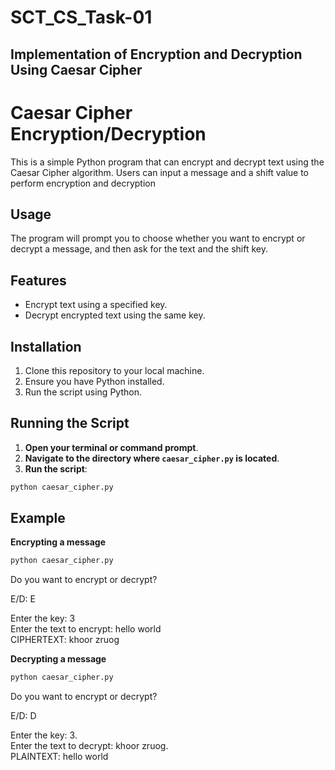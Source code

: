 # SCT_CS_Task-01
## Implementation of Encryption and Decryption Using Caesar Cipher  

# Caesar Cipher Encryption/Decryption

This is a simple Python program that can encrypt and decrypt text using the Caesar Cipher algorithm. Users can input a message and a shift value to perform encryption and decryption

## Usage

The program will prompt you to choose whether you want to encrypt or decrypt a message, and then ask for the text and the shift key.

## Features

- Encrypt text using a specified key.
- Decrypt encrypted text using the same key.

## Installation

1. Clone this repository to your local machine.
2. Ensure you have Python installed.
3. Run the script using Python.

## Running the Script

1. **Open your terminal or command prompt**.
2. **Navigate to the directory where `caesar_cipher.py` is located**.
3. **Run the script**:

```bash
python caesar_cipher.py
```
   
## Example 

**Encrypting a message**
```bash
python caesar_cipher.py
```

Do you want to encrypt or decrypt?

E/D: E

Enter the key: 3   
Enter the text to encrypt: hello world   
CIPHERTEXT: khoor zruog

**Decrypting a message**

```bash
python caesar_cipher.py
```

Do you want to encrypt or decrypt?

E/D: D

Enter the key: 3.   
Enter the text to decrypt: khoor zruog.  
PLAINTEXT: hello world
